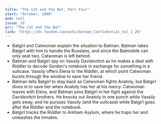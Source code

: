 ```yaml
---
title: "The Cat and the Bat, Part Four"
start: "October, 2008"
end: null
issue: 20
arc: "The Cat and the Bat"
link: "https://dc.fandom.com/wiki/Batman_Confidential_Vol_1_20"
---
```


- Batgirl and Catwoman explain the situation to Batman. Batman takes Batgirl with him to handle the Russians, and since the Batmobile can only seat two, Catwoman is left behind.
- Batman and Batgirl spy on Vassily Davidovitch as he makes a deal with Riddler to decode Gordon's notebook in exchange for something in a suitcase. Vassily offers Elena to the Riddler, at which point Catwoman bursts through the window to save her friend.
- Batman tells Batgirl to stay back as Catwoman fights Anatoly, but Batgirl dives in to save her when Anatoly has her at his mercy. Catwoman leaves with Elena, and Batman joins Batgirl in her fight against the Davidovitch brothers. He knocks out Anatoly in one punch while Vassily gets away, and he pursues Vassily (and the suitcase) while Batgirl goes after the Riddler and the notebook.
- Batgirl tracks the Riddler to Arkham Asylum, where he traps her and unleashes the inmates.
